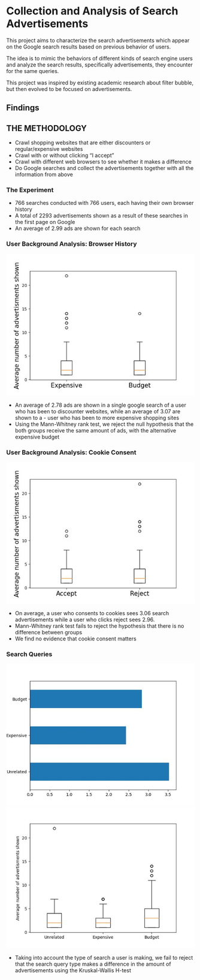 # Collection and Analysis of Search Advertisements

This project aims to characterize the search advertisements which appear on the Google search results based on previous behavior of users. 

The idea is to mimic the behaviors of different kinds of search engine users and analyze the search results, specifically advertisements, they encounter for the same queries. 

This project was inspired by existing academic research about filter bubble, but then evolved to be focused on advertisements. 

## Findings

## THE METHODOLOGY
- Crawl shopping websites that are either discounters or regular/expensive websites
- Crawl with or without clicking “I accept”
- Crawl with different web browsers to see whether it makes a difference
- Do Google searches and collect the advertisements together with all the information from above

### The Experiment
- 766 searches conducted with 766 users, each having their own browser history
- A total of 2293 advertisements shown as a result of these searches in the first page on Google
- An average of 2.99 ads are shown for each search


### User Background Analysis: Browser History

![](graphs/1.jpeg)

- An average of 2.78 ads are shown in a single google search of a user who has been to discounter websites, while an average of 3.07 are shown to a - user who has been to more expensive shopping sites
- Using the Mann-Whitney rank test, we reject the null hypothesis that the both groups receive the same amount of ads, with the alternative expensive budget

### User Background Analysis: Cookie Consent

![](graphs/2.jpeg)
- On average, a user who consents to cookies sees 3.06 search advertisements while a user who clicks reject sees 2.96.
- Mann-Whitney rank test fails to reject the hypothesis that there is no difference between groups
- We find no evidence that cookie consent matters


### Search Queries

![](graphs/3.jpeg)
![](graphs/4.jpeg)
- Taking into account the type of search a user is making, we fail to reject that the search query type makes a difference in the amount of advertisements using the Kruskal-Wallis H-test
